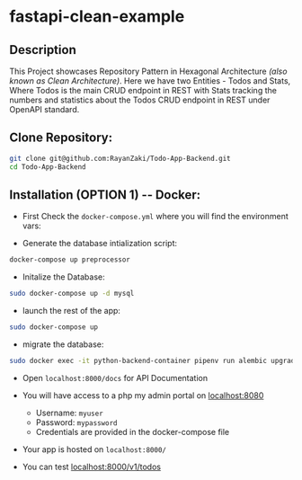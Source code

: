 # fastapi-clean-example

## Description


This Project showcases Repository Pattern in Hexagonal Architecture _(also known as Clean Architecture)_. Here we have two Entities - Todos and Stats, Where Todos is the main CRUD endpoint in REST with Stats tracking the numbers and statistics about the Todos CRUD endpoint in REST under OpenAPI standard.


## Clone Repository:
```bash
git clone git@github.com:RayanZaki/Todo-App-Backend.git
cd Todo-App-Backend
```
## Installation (OPTION 1) -- Docker:

- First Check the `docker-compose.yml` where you will find the environment vars:

- Generate the database intialization script:
```bash
docker-compose up preprocessor
```

- Initalize the Database:
```bash
sudo docker-compose up -d mysql
```

- launch the rest of the app:
```bash
sudo docker-compose up
```
- migrate the database:
```bash
sudo docker exec -it python-backend-container pipenv run alembic upgrade head
```

- Open `localhost:8000/docs` for API Documentation

- You will have access to a php my admin portal on [localhost:8080](http://localhost:8080)
  - Username: `myuser`
  - Password: `mypassword`
  - Credentials are provided in the docker-compose file
- Your app is hosted on `localhost:8000/`
- You can test [localhost:8000/v1/todos](http://localhost:8000/v1/todos)


